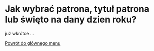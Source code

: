 # Jak wybrać patrona, tytuł patrona lub święto na dany dzien roku?
już wkrótce ...

[Powrót do głównego menu](index.md)

